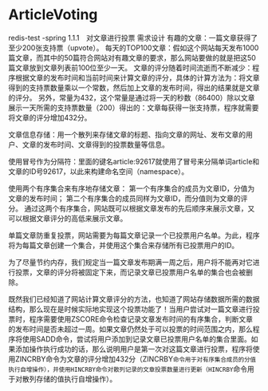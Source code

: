 # ArticleVoting
redis-test -spring
1.1.1　对文章进行投票
需求设计
有趣的文章：一篇文章获得了至少200张支持票（upvote）。
每天的TOP100文章：假如这个网站每天发布1000篇文章，而其中的50篇符合网站对有趣文章的要求，那么网站要做的就是把这50篇文章放到文章列表前100位至少一天。
文章的评分随着时间流逝而不断减少：程序根据文章的发布时间和当前时间来计算文章的评分，具体的计算方法为：将文章得到的支持票数量乘以一个常数，然后加上文章的发布时间，得出的结果就是文章的评分。
另外，常量为432，这个常量是通过将一天的秒数（86400）除以文章展示一天所需的支持票数量（200）得出的：文章每获得一张支持票，程序就需要将文章的评分增加432分。

文章信息存储：用一个散列来存储文章的标题、指向文章的网址、发布文章的用户、文章的发布时间、文章得到的投票数量等信息。


使用冒号作为分隔符：里面的键名article:92617就使用了冒号来分隔单词article和文章的ID号92617，以此来构建命名空间（namespace）。

使用两个有序集合来有序地存储文章：
第一个有序集合的成员为文章ID，分值为文章的发布时间；
第二个有序集合的成员同样为文章ID，而分值则为文章的评分。
通过这两个有序集合，网站既可以根据文章发布的先后顺序来展示文章，又可以根据文章评分的高低来展示文章。


单篇文章防重复投票，网站需要为每篇文章记录一个已投票用户名单。为此，程序将为每篇文章创建一个集合，并使用这个集合来存储所有已投票用户的ID。


为了尽量节约内存，我们规定当一篇文章发布期满一周之后，用户将不能再对它进行投票，文章的评分将被固定下来，而记录文章已投票用户名单的集合也会被删除。


既然我们已经知道了网站计算文章评分的方法，也知道了网站存储数据所需的数据结构，那么现在是时候实际地实现这个投票功能了！当用户尝试对一篇文章进行投票时，程序需要使用ZSCORE命令检查记录文章发布时间的有序集合，判断文章的发布时间是否未超过一周。如果文章仍然处于可以投票的时间范围之内，那么程序将使用SADD命令，尝试将用户添加到记录文章已投票用户名单的集合里面。如果添加操作执行成功的话，那么说明用户是第一次对这篇文章进行投票，程序将使用ZINCRBY命令为文章的评分增加432分（ZINCRBY``命令用于对有序集合成员的分值执行自增操作），并使用HINCRBY命令对散列记录的文章投票数量进行更新（HINCRBY``命令用于对散列存储的值执行自增操作）。
